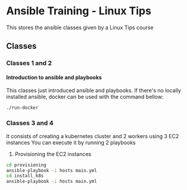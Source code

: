 # Ansible Training - Linux Tips

This stores the ansible classes given by a Linux Tips course

## Classes

### Classes 1 and 2

#### Introduction to ansible and playbooks
This classes just introduced ansible and playbooks. If there's no locally installed ansible, docker can be used with the command bellow:

```bash
./run-docker
```

### Classes 3 and 4

It consists of creating a kubernetes cluster and 2 workers using 3 EC2 instances
You can execute it by running 2 playbooks

1. Provisioning the EC2 instances

```bash
cd provisioning
ansible-playbook -i hosts main.yml
cd install_k8s
ansible-playbook -i hosts main.yml
```
